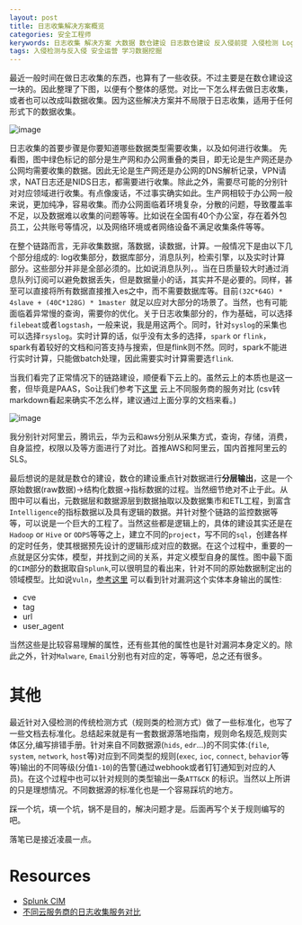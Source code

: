 ```yaml
---
layout: post
title: 日志收集解决方案概览
categories: 安全工程师
kerywords: 日志收集 解决方案 大数据 数仓建设 日志数仓建设 反入侵前提 入侵检测 Log Solutions DataCenter
tags: 入侵检测与反入侵 安全运营 学习数据挖掘
---
```


最近一般时间在做日志收集的东西，也算有了一些收获。不过主要是在数仓建设这一块的。因此整理了下图，以便有个整体的感觉。对比一下怎么样去做日志收集，或者也可以改成叫数据收集。因为这些解决方案并不局限于日志收集，适用于任何形式下的数据收集。

![image](https://img.iami.xyz/images/62468743-5e4e2580-b7c9-11e9-9b35-1cb67531caf0.png)

日志收集的首要步骤是你要知道哪些数据类型需要收集，以及如何进行收集。 先看图，图中绿色标记的部分是生产网和办公网重叠的类目，即无论是生产网还是办公网均需要收集的数据。因此无论是生产网还是办公网的DNS解析记录，VPN请求，NAT日志还是NIDS日志，都需要进行收集。除此之外，需要尽可能的分别针对对应领域进行收集。有点像废话，不过事实确实如此。生产网相较于办公网一般来说，更加纯净，容易收集。而办公网面临着环境复杂，分散的问题，导致覆盖率不足，以及数据难以收集的问题等等。比如说在全国有40个办公室，存在着外包员工，公共账号等情况，以及网络环境或者网络设备不满足收集条件等等。

在整个链路而言，无非收集数据，落数据，读数据，计算。一般情况下是由以下几个部分组成的: log收集部分，数据库部分，消息队列，检索引擎，以及实时计算部分。这些部分并非是全部必须的。比如说消息队列，。当在日质量较大时通过消息队列订阅可以避免数据丢失，但是数据量小的话，其实并不是必要的。同样，甚至可以直接将所有数据直接推入es之中，而不需要数据库等。目前`(32C*64G) * 4slave + (40C*128G) * 1master `就足以应对大部分的场景了。当然，也有可能面临着异常慢的查询，需要你的优化。关于日志收集部分的，作为基础，可以选择`filebeat`或者`logstash`，一般来说，我是用这两个。同时，针对`syslog`的采集也可以选择`rsyslog`。实时计算的话，似乎没有太多的选择，`spark` or `flink`， spark有着较好的文档和问答支持与搜索，但是flink则不然。同时，spark不能进行实时计算，只能做batch处理，因此需要实时计算需要选`flink`.

当我们看完了正常情况下的链路建设，顺便看下云上的。虽然云上的本质也是这一套，但毕竟是PAAS，So让我们参考下[这里](https://docs.google.com/spreadsheets/d/1Ee4TJyeaxRhEAlxQCoeuB0TZryv5HjoaCDiVq4a5_78/edit?usp=sharing) 云上不同服务商的服务对比 (csv转markdown看起来确实不怎么样，建议通过上面分享的文档来看。)

![image](https://img.iami.xyz/images/62481535-3b316f00-b7e5-11e9-8bf2-b12a2b439c70.png)

我分别针对阿里云，腾讯云，华为云和aws分别从采集方式，查询，存储，消费，自身监控，权限以及等方面进行了对比。首推AWS和阿里云，国内首推阿里云的SLS。


最后想说的是就是数仓的建设，数仓的建设重点针对数据进行**分层输出**，这是一个原始数据(raw数据)->结构化数据->指标数据的过程。当然细节绝对不止于此。从图中可以看出，元数据层和数据源层到数据抽取以及数据集市和ETL工程，到富含`Intelligence`的指标数据以及具有逻辑的数据。并针对整个链路的监控数据等等，可以说是一个巨大的工程了。当然这些都是逻辑上的，具体的建设其实还是在`Hadoop` or `Hive` or `ODPS`等等之上，建立不同的`project`，写不同的`sql`，创建各样的定时任务，使其根据预先设计的逻辑形成对应的数据。在这个过程中，重要的一点就是区分实体，模型，并找到之间的关系，并定义模型自身的属性。图中最下面的`CIM`部分的数据取自`Splunk`,可以很明显的看出来，针对不同的原始数据制定出的领域模型。比如说`Vuln`，[参考这里](https://docs.splunk.com/Documentation/CIM/4.13.0/User/Vulnerabilities) 可以看到针对漏洞这个实体本身输出的属性:

* cve
* tag
* url
* user_agent

当然这些是比较容易理解的属性，还有些其他的属性也是针对漏洞本身定义的。除此之外，针对`Malware`, `Email`分别也有对应的定，等等吧，总之还有很多。

# 其他

最近针对入侵检测的传统检测方式（规则类的检测方式）做了一些标准化，也写了一些文档去标准化。总结起来就是有一套数据源落地指南，规则命名规范,规则实体区分,编写排错手册。针对来自不同数据源(`hids`, `edr`...)的不同实体:(`file`, `system`, `network`, `host`等)对应到不同类型的规则(`exec`, `ioc`, `connect`, `behavior`等等)输出的不同等级(分值`1-10`)的告警(通过webhook或者钉钉通知到对应的人员)。在这个过程中也可以针对规则的类型输出一条`ATT&CK` 的标识。当然以上所讲的只是理想情况。不同数据源的标准化也是一个容易踩坑的地方。

踩一个坑，填一个坑，锅不是目的，解决问题才是。后面再写个关于规则编写的吧。

落笔已是接近凌晨一点。

# Resources

* [Splunk CIM](https://docs.splunk.com/Documentation/CIM/4.13.0/User/Overview)
* [不同云服务商的日志收集服务对比](https://docs.google.com/spreadsheets/d/1Ee4TJyeaxRhEAlxQCoeuB0TZryv5HjoaCDiVq4a5_78/edit?usp=sharing)